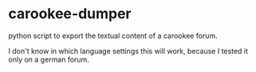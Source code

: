 carookee-dumper
===============

python script to export the textual content of a carookee forum.

I don't know in which language settings this will work, because
I tested it only on a german forum.
